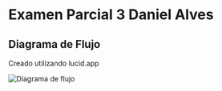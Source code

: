 # Examen Parcial 3 Daniel Alves

## Diagrama de Flujo

Creado utilizando lucid.app 

![Diagrama de flujo](diagrama_de_flujo.png)


